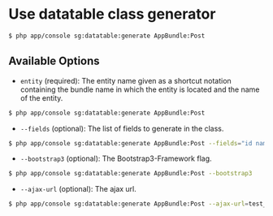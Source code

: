 # Use datatable class generator

``` bash
$ php app/console sg:datatable:generate AppBundle:Post
```

## Available Options

- `entity` (required): The entity name given as a shortcut notation containing the bundle name in which the entity is located and the name of the entity.

``` bash
$ php app/console sg:datatable:generate AppBundle:Post
```

- `--fields` (optional): The list of fields to generate in the class.

``` bash
$ php app/console sg:datatable:generate AppBundle:Post --fields="id name createdAt:timeago"
```

- `--bootstrap3` (optional): The Bootstrap3-Framework flag.

``` bash
$ php app/console sg:datatable:generate AppBundle:Post --bootstrap3
```

- `--ajax-url` (optional): The ajax url.

``` bash
$ php app/console sg:datatable:generate AppBundle:Post --ajax-url=test_path
```
